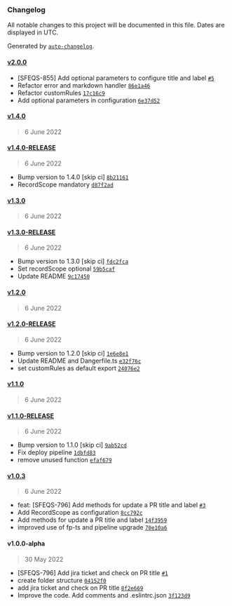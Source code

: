 ### Changelog

All notable changes to this project will be documented in this file. Dates are displayed in UTC.

Generated by [`auto-changelog`](https://github.com/CookPete/auto-changelog).

#### [v2.0.0](https://github.com/pagopa/danger-plugin/compare/v1.4.0...v2.0.0)

- [SFEQS-855] Add optional parameters to configure title and label  [`#5`](https://github.com/pagopa/danger-plugin/pull/5)
- Refactor error and markdown handler [`86e1a46`](https://github.com/pagopa/danger-plugin/commit/86e1a460187ccdb8d81175643d5329b1d588d945)
- Refactor customRules [`17c16c9`](https://github.com/pagopa/danger-plugin/commit/17c16c9dc91b2ee22ad738f6b940947c3327b1d1)
- Add optional parameters in configuration [`6e37d52`](https://github.com/pagopa/danger-plugin/commit/6e37d52ca3e3fddcad9e4fa61f0d9a4610c676a9)

#### [v1.4.0](https://github.com/pagopa/danger-plugin/compare/v1.4.0-RELEASE...v1.4.0)

> 6 June 2022

#### [v1.4.0-RELEASE](https://github.com/pagopa/danger-plugin/compare/v1.3.0...v1.4.0-RELEASE)

> 6 June 2022

- Bump version to 1.4.0 [skip ci] [`8b21161`](https://github.com/pagopa/danger-plugin/commit/8b21161992df9a6612e53f322bd4cceb7d398f2c)
- RecordScope mandatory [`d87f2ad`](https://github.com/pagopa/danger-plugin/commit/d87f2ade4b878a7f59ed9de690f32cd18d937f85)

#### [v1.3.0](https://github.com/pagopa/danger-plugin/compare/v1.3.0-RELEASE...v1.3.0)

> 6 June 2022

#### [v1.3.0-RELEASE](https://github.com/pagopa/danger-plugin/compare/v1.2.0...v1.3.0-RELEASE)

> 6 June 2022

- Bump version to 1.3.0 [skip ci] [`fdc2fca`](https://github.com/pagopa/danger-plugin/commit/fdc2fca98ad0033e680970d7bc30a67a21e713ef)
- Set recordScope optional [`59b5caf`](https://github.com/pagopa/danger-plugin/commit/59b5cafd1c59801bc2aae266edd706e4a915edad)
- Update README [`9c17450`](https://github.com/pagopa/danger-plugin/commit/9c17450b902e3574bef5b007c1e5fa4b972f9a1e)

#### [v1.2.0](https://github.com/pagopa/danger-plugin/compare/v1.2.0-RELEASE...v1.2.0)

> 6 June 2022

#### [v1.2.0-RELEASE](https://github.com/pagopa/danger-plugin/compare/v1.1.0...v1.2.0-RELEASE)

> 6 June 2022

- Bump version to 1.2.0 [skip ci] [`1e6e8e1`](https://github.com/pagopa/danger-plugin/commit/1e6e8e10f82b27680d37a41e1e64229447d4801f)
- Update README and Dangerfile.ts [`e32f76c`](https://github.com/pagopa/danger-plugin/commit/e32f76ca373607adca97c5810fcde39b300bf61c)
- set customRules as default export [`24076e2`](https://github.com/pagopa/danger-plugin/commit/24076e2b1b3db82741dced0ba7fcc712b51ee516)

#### [v1.1.0](https://github.com/pagopa/danger-plugin/compare/v1.1.0-RELEASE...v1.1.0)

> 6 June 2022

#### [v1.1.0-RELEASE](https://github.com/pagopa/danger-plugin/compare/v1.0.3...v1.1.0-RELEASE)

> 6 June 2022

- Bump version to 1.1.0 [skip ci] [`9ab52cd`](https://github.com/pagopa/danger-plugin/commit/9ab52cd0a60b50d6bfb90d67113dfc63222945e4)
- Fix deploy pipeline [`1dbfd83`](https://github.com/pagopa/danger-plugin/commit/1dbfd8376986586949b0fc317bcd8665088dd0af)
- remove unused function [`efaf679`](https://github.com/pagopa/danger-plugin/commit/efaf679480f0b090a2cd7160308f0113d8537c2c)

#### [v1.0.3](https://github.com/pagopa/danger-plugin/compare/v1.0.0-alpha...v1.0.3)

> 6 June 2022

- feat: [SFEQS-796] Add methods for update a PR title and label [`#3`](https://github.com/pagopa/danger-plugin/pull/3)
- Add RecordScope as configuration [`8cc792c`](https://github.com/pagopa/danger-plugin/commit/8cc792cd9c29910f5a5c609840fcb2629474f211)
- Add methods for update a PR title and label [`14f3959`](https://github.com/pagopa/danger-plugin/commit/14f395949d3fd116f9cedda4e8a343779d19f660)
- improved use of fp-ts and pipeline upgrade [`70e10a6`](https://github.com/pagopa/danger-plugin/commit/70e10a622b0b29ef00a2a0706f94b169904e51d9)

#### v1.0.0-alpha

> 30 May 2022

- [SFEQS-796] Add jira ticket and check on PR title [`#1`](https://github.com/pagopa/danger-plugin/pull/1)
- create folder structure [`04152f0`](https://github.com/pagopa/danger-plugin/commit/04152f0e8670881b072019674560c95607f9b4e7)
- add jira ticket and check on PR title [`8f2e669`](https://github.com/pagopa/danger-plugin/commit/8f2e66955007d3fd5a738e04c32ba36580d60f89)
- Improve the code. Add comments and .eslintrc.json [`3f123d9`](https://github.com/pagopa/danger-plugin/commit/3f123d9187d042cb218cc925a770e91af142d8ff)
